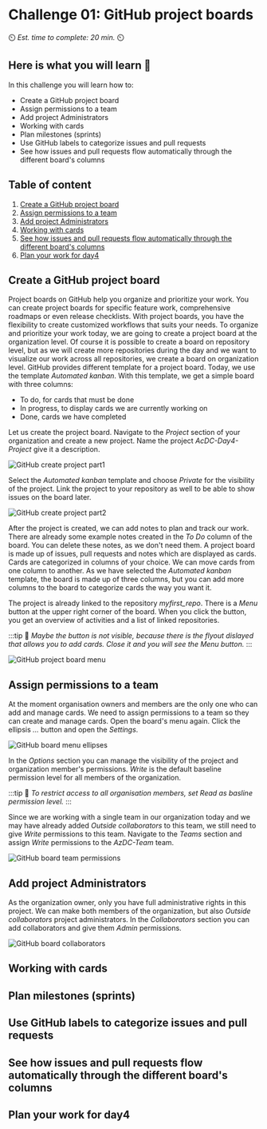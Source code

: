 # Challenge 01: GitHub project boards

⏲️ *Est. time to complete: 20 min.* ⏲️

## Here is what you will learn 🎯

In this challenge you will learn how to:
- Create a GitHub project board
- Assign permissions to a team 
- Add project Administrators
- Working with cards
- Plan milestones (sprints)
- Use GitHub labels to categorize issues and pull requests
- See how issues and pull requests flow automatically through the different board's columns

## Table of content

1. [Create a GitHub project board](#create-a-github-project-board)
2. [Assign permissions to a team](#assign-permissions-to-a-team)
3. [Add project Administrators](#add-project-administrators)
4. [Working with cards](#working-with-cards)
5. [See how issues and pull requests flow automatically through the different board's columns](#use-github-labels-to-categorize-issues-and-pull-requests)
6. [Plan your work for day4](#plan-your-work-for-day4)


## Create a GitHub project board

Project boards on GitHub help you organize and prioritize your work. You can create project boards for specific feature work, comprehensive roadmaps or even release checklists. With project boards, you have the flexibility to create customized workflows that suits your needs. To organize and prioritize your work today, we are going to create a project board at the organization level. Of course it is possible to create a board on repository level, but as we will create more repositories during the day and we want to visualize our work across all repositories, we create a board on organization level. GitHub provides different template for a project board. Today, we use the template _Automated kanban_. With this template, we get a simple board with three columns:
- To do, for cards that must be done
- In progress, to display cards we are currently working on
- Done, cards we have completed

Let us create the project board. Navigate to the _Project_ section of your organization and create a new project.
Name the project _AcDC-Day4-Project_ give it a description.

![GitHub create project part1](./images/gh-create-project-part1.png)

Select the _Automated kanban_ template and choose _Private_ for the visibility of the project. Link the project to your repository as well to be able to show issues on the board later.

![GitHub create project part2](./images/gh-create-project-part2.png)

After the project is created, we can add notes to plan and track our work. There are already some example notes created in the _To Do_ column of the board. You can delete these notes, as we don't need them. A project board is made up of issues, pull requests and notes which are displayed as cards. Cards are categorized in columns of your choice. We can move cards from one column to another. As we have selected the _Automated kanban_ template, the board is made up of three columns, but you can add more columns to the board to categorize cards the way you want it. 

The project is already linked to the repository _myfirst_repo_. There is a _Menu_ button at the upper right corner of the board. When you click the button, you get an overview of activities and a list of linked repositories. 

:::tip
📝 _Maybe the button is not visible, because there is the flyout dislayed that allows you to add cards. Close it and you will see the Menu button._
:::

![GitHub project board menu](./images/gh-board-menu.png)

## Assign permissions to a team

At the moment organisation owners and members are the only one who can add and manage cards. We need to assign permissions to a team so they can create and manage cards.
Open the board's menu again. Click the ellipsis _..._ button and open the _Settings_. 

![GitHub board menu ellipses](./images/gh-board-menu-ellipses.png)

In the _Options_ section you can manage the visibility of the project and organization member's permissions. _Write_ is the default baseline permission level for all members of the organization. 

:::tip
📝 _To restrict access to all organisation members, set Read as basline permission level._
:::

Since we are working with a single team in our organization today and we may have already added _Outside collaborators_ to this team, we still need to give _Write_ permissions to this team. Navigate to the _Teams_ section and assign _Write_ permissions to the _AzDC-Team_ team.


![GitHub board team permissions](./images/gh-board-team-perm.png)

## Add project Administrators

As the organization owner, only you have full administrative rights in this project. We can make both members of the organization, but also _Outside collaborators_ project administrators. In the _Collaborators_ section you can add collaborators and give them _Admin_ permissions.

![GitHub board collaborators](./images/gh-board-collaborators.png)

## Working with cards

## Plan milestones (sprints)

## Use GitHub labels to categorize issues and pull requests

## See how issues and pull requests flow automatically through the different board's columns

## Plan your work for day4